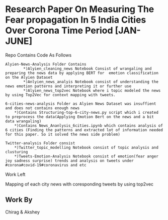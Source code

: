 # Research Paper On Measuring The Fear propagation In 5 India Cities Over Corona Time Period [JAN-JUNE]
Repo Contains Code As Follows

    Alyien-News-Analysis Folder Contains 
            *)Alyien_cleaning_news Notebook Consist of wrangaling and preparing the news data by applying BERT for  emotion classification on the Alyien Dataset
            *)Anlyien_news_analyis Notebook consist of understanding the news emotion patterns and interpreting it or further use
            *)Alyien_news_top2vec Notebook where i topic modeled the news by using Top2Vec for context mapping with tweets. 
    
    6-cities-news-analysis Folder as Alyien News Dataset was insuffient and does not contains enough news
        *)Contains Structuring-top-6-city-news.py script which i created to preprocess the data(Applying Emotion Bert on the news and a bit data wrangaling) 
        *)Contains News_Ananlysis_6cities.ipynb which contains analysis of 6 cities (Finding the patterns and extracted lot of information needed for this paper. So it solved the news side problem)

    Twitter-analysis Folder consist 
        *)Twitter_topic_modelling Notebook consist of topic analysis and clusturing 
        *)Tweets-Emotion-Analysis Notebook consist of emotion(fear anger joy sadness surprise) trends and analysis on tweets under #corona#covid-19#coronavirus and etc
    
Work Left 

Mapping of each city news with coresponding tweets by using top2vec 





## Work By
Chirag & Akshey
